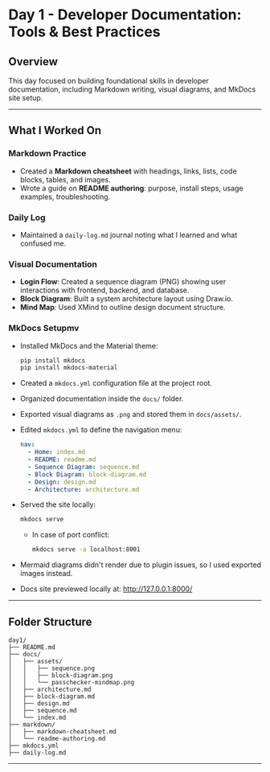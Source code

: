 # Day 1 - Developer Documentation: Tools & Best Practices

## Overview

This day focused on building foundational skills in developer documentation, including Markdown writing, visual diagrams, and MkDocs site setup.

---

## What I Worked On

### Markdown Practice
- Created a **Markdown cheatsheet** with headings, links, lists, code blocks, tables, and images.
- Wrote a guide on **README authoring**: purpose, install steps, usage examples, troubleshooting.

### Daily Log
- Maintained a `daily-log.md` journal noting what I learned and what confused me.

### Visual Documentation
- **Login Flow**: Created a sequence diagram (PNG) showing user interactions with frontend, backend, and database.
- **Block Diagram**: Built a system architecture layout using Draw.io.
- **Mind Map**: Used XMind to outline design document structure.

### MkDocs Setupmv
- Installed MkDocs and the Material theme:
  ```bash
  pip install mkdocs
  pip install mkdocs-material
  ````

* Created a `mkdocs.yml` configuration file at the project root.
* Organized documentation inside the `docs/` folder.
* Exported visual diagrams as `.png` and stored them in `docs/assets/`.
* Edited `mkdocs.yml` to define the navigation menu:

  ```yaml
  nav:
    - Home: index.md
    - README: readme.md
    - Sequence Diagram: sequence.md
    - Block Diagram: block-diagram.md
    - Design: design.md
    - Architecture: architecture.md
  ```
* Served the site locally:

  ```bash
  mkdocs serve
  ```

  * In case of port conflict:

    ```bash
    mkdocs serve -a localhost:8001
    ```
* Mermaid diagrams didn't render due to plugin issues, so I used exported images instead. 
* Docs site previewed locally at: http://127.0.0.1:8000/

---

## Folder Structure

```text
day1/
├── README.md               
├── docs/
│   ├── assets/
│   │   ├── sequence.png
│   │   ├── block-diagram.png
│   │   └── passchecker-mindmap.png
│   ├── architecture.md
│   ├── block-diagram.md
│   ├── design.md
│   ├── sequence.md
│   └── index.md
├── markdown/
│   ├── markdown-cheatsheet.md
│   └── readme-authoring.md
├── mkdocs.yml
├── daily-log.md
```

---